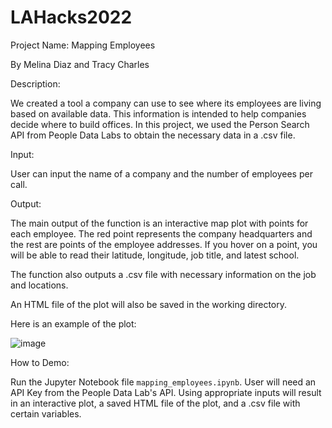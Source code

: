 # LAHacks2022

Project Name: Mapping Employees

By Melina Diaz and Tracy Charles

Description:

We created a tool a company can use to see where its employees are living based on available data. This information is intended to help companies decide where to build offices. In this project, we used the Person Search API from People Data Labs to obtain the necessary data in a .csv file.

Input:

User can input the name of a company and the number of employees per call.

Output:

The main output of the function is an interactive map plot with points for each employee. The red point represents the company headquarters and the rest are points of the employee addresses. If you hover on a point, you will be able to read their latitude, longitude, job title, and latest school.

The function also outputs a .csv file with necessary information on the job and locations.

An HTML file of the plot will also be saved in the working directory.

Here is an example of the plot:

![image](https://user-images.githubusercontent.com/81223941/163709070-6f7fee81-4d86-4061-88d1-e476731a8fdd.png)

How to Demo:

Run the Jupyter Notebook file `mapping_employees.ipynb`. User will need an API Key from the People Data Lab's API. Using appropriate inputs will result in an interactive plot, a saved HTML file of the plot, and a .csv file with certain variables.
